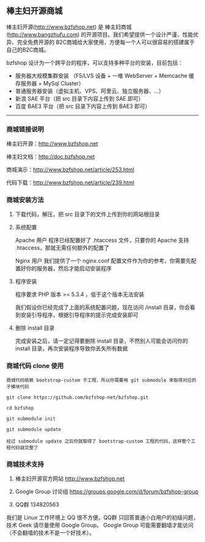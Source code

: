 
## 棒主妇开源商城

棒主妇开源(http://www.bzfshop.net) 是 棒主妇商城(http://www.bangzhufu.com) 的开源项目。我们希望提供一个设计严谨、性能优异、完全免费开源的
B2C商城给大家使用，方便每一个人可以很容易的搭建属于自己的B2C商城。

bzfshop 设计为一个跨平台的程序，可以支持多种平台的安装，目前包括：

* 服务器大规模集群安装 （F5/LVS 设备 + 一堆 WebServer + Memcache 缓存服务器 + MySql Cluster）
* 普通服务器安装（虚拟主机、VPS、阿里云、独立服务器、...）
* 新浪 SAE 平台（把 src 目录下内容上传到 SAE 即可）
* 百度 BAE3 平台（把 src 目录下内容上传到 BAE3 即可）

***

### 商城链接说明

棒主妇开源：http://www.bzfshop.net

棒主妇文档：http://doc.bzfshop.net

商城演示：http://www.bzfshop.net/article/253.html

代码下载：http://www.bzfshop.net/article/239.html

### 商城安装方法

 1. 下载代码，解压，把 src 目录下的文件上传到你的网站根目录

 2. 系统配置

    Apache 用户
    程序已经配置好了 .htaccess 文件，只要你的 Apache 支持 .htaccess，那就无需任何额外的配置了

    Nginx 用户
    我们提供了一个 nginx.conf 配置文件作为你的参考，你需要先配置好你的服务器，然后才能启动安装程序

 3. 程序安装

	程序要求 PHP 版本 >= 5.3.4 ，低于这个版本无法安装
 
    我们假设你已经完成了上面的系统配置问题，现在访问 /install 目录，你会看到安装引导程序，根据引导程序的提示完成安装即可

 4. 删除 install 目录

    完成安装之后，请一定记得要删除 install 目录，不然别人可能会访问你的 install 目录，再次安装程序导致你丢失所有数据

### 商城代码 clone 使用

	商城代码依赖 bootstrap-custom 子工程，所以你需要用 git submodule 来取得对应的子模块代码

	git clone https://github.com/bzfshop-net/bzfshop.git 
	
	cd bzfshop
	
	git submodule init 
	
	git submodule update 
	
	经过 submodule update 之后你就取得了 bootstrap-custom 工程的代码，这样整个工程代码就完整了
	
	
### 商城技术支持

 1. 棒主妇开源官方网站 http://www.bzfshop.net
 
 2. Google Group 讨论组 https://groups.google.com/d/forum/bzfshop-group
 
 3. QQ群 134820563 

我们是 Linux 工作环境上 QQ 很不方便。QQ群 只回答普通小白用户的初级问题，技术 Geek 请尽量使用 Google Group。
Google Group 可能需要翻墙才能访问（不会翻墙的技术不是一个好技术）。
